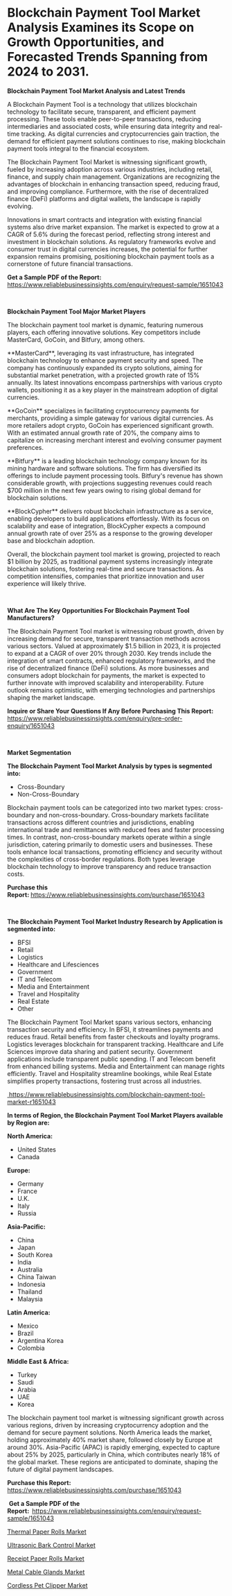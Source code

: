 <p><h1>Blockchain Payment Tool Market Analysis Examines its Scope on Growth Opportunities, and Forecasted Trends Spanning from 2024 to 2031.</h1></p><p><strong>Blockchain Payment Tool Market Analysis and Latest Trends</strong></p>
<p><p>A Blockchain Payment Tool is a technology that utilizes blockchain technology to facilitate secure, transparent, and efficient payment processing. These tools enable peer-to-peer transactions, reducing intermediaries and associated costs, while ensuring data integrity and real-time tracking. As digital currencies and cryptocurrencies gain traction, the demand for efficient payment solutions continues to rise, making blockchain payment tools integral to the financial ecosystem.</p><p>The Blockchain Payment Tool Market is witnessing significant growth, fueled by increasing adoption across various industries, including retail, finance, and supply chain management. Organizations are recognizing the advantages of blockchain in enhancing transaction speed, reducing fraud, and improving compliance. Furthermore, with the rise of decentralized finance (DeFi) platforms and digital wallets, the landscape is rapidly evolving.</p><p>Innovations in smart contracts and integration with existing financial systems also drive market expansion. The market is expected to grow at a CAGR of 5.6% during the forecast period, reflecting strong interest and investment in blockchain solutions. As regulatory frameworks evolve and consumer trust in digital currencies increases, the potential for further expansion remains promising, positioning blockchain payment tools as a cornerstone of future financial transactions.</p></p>
<p><strong>Get a Sample PDF of the Report:&nbsp;</strong> <a href="https://www.reliablebusinessinsights.com/enquiry/request-sample/1651043?utm_campaign=1393&utm_medium=2&utm_source=Github&utm_content=ia&utm_term=26092024&utm_id=blockchain-payment-tool">https://www.reliablebusinessinsights.com/enquiry/request-sample/1651043</a></p>
<p>&nbsp;</p>
<p><strong>Blockchain Payment Tool Major Market Players</strong></p>
<p><p>The blockchain payment tool market is dynamic, featuring numerous players, each offering innovative solutions. Key competitors include MasterCard, GoCoin, and Bitfury, among others.</p><p>**MasterCard**, leveraging its vast infrastructure, has integrated blockchain technology to enhance payment security and speed. The company has continuously expanded its crypto solutions, aiming for substantial market penetration, with a projected growth rate of 15% annually. Its latest innovations encompass partnerships with various crypto wallets, positioning it as a key player in the mainstream adoption of digital currencies.</p><p>**GoCoin** specializes in facilitating cryptocurrency payments for merchants, providing a simple gateway for various digital currencies. As more retailers adopt crypto, GoCoin has experienced significant growth. With an estimated annual growth rate of 20%, the company aims to capitalize on increasing merchant interest and evolving consumer payment preferences.</p><p>**Bitfury** is a leading blockchain technology company known for its mining hardware and software solutions. The firm has diversified its offerings to include payment processing tools. Bitfury's revenue has shown considerable growth, with projections suggesting revenues could reach $700 million in the next few years owing to rising global demand for blockchain solutions.</p><p>**BlockCypher** delivers robust blockchain infrastructure as a service, enabling developers to build applications effortlessly. With its focus on scalability and ease of integration, BlockCypher expects a compound annual growth rate of over 25% as a response to the growing developer base and blockchain adoption.</p><p>Overall, the blockchain payment tool market is growing, projected to reach $1 billion by 2025, as traditional payment systems increasingly integrate blockchain solutions, fostering real-time and secure transactions. As competition intensifies, companies that prioritize innovation and user experience will likely thrive.</p></p>
<p>&nbsp;</p>
<p><strong>What Are The Key Opportunities For Blockchain Payment Tool Manufacturers?</strong></p>
<p><p>The Blockchain Payment Tool market is witnessing robust growth, driven by increasing demand for secure, transparent transaction methods across various sectors. Valued at approximately $1.5 billion in 2023, it is projected to expand at a CAGR of over 20% through 2030. Key trends include the integration of smart contracts, enhanced regulatory frameworks, and the rise of decentralized finance (DeFi) solutions. As more businesses and consumers adopt blockchain for payments, the market is expected to further innovate with improved scalability and interoperability. Future outlook remains optimistic, with emerging technologies and partnerships shaping the market landscape.</p></p>
<p><strong>Inquire or Share Your Questions If Any Before Purchasing This Report:</strong> <a href="https://www.reliablebusinessinsights.com/enquiry/pre-order-enquiry/1651043?utm_campaign=1393&utm_medium=2&utm_source=Github&utm_content=ia&utm_term=26092024&utm_id=blockchain-payment-tool">https://www.reliablebusinessinsights.com/enquiry/pre-order-enquiry/1651043</a></p>
<p>&nbsp;</p>
<p><strong>Market Segmentation</strong></p>
<p><strong>The Blockchain Payment Tool Market Analysis by types is segmented into:</strong></p>
<p><ul><li>Cross-Boundary</li><li>Non-Cross-Boundary</li></ul></p>
<p><p>Blockchain payment tools can be categorized into two market types: cross-boundary and non-cross-boundary. Cross-boundary markets facilitate transactions across different countries and jurisdictions, enabling international trade and remittances with reduced fees and faster processing times. In contrast, non-cross-boundary markets operate within a single jurisdiction, catering primarily to domestic users and businesses. These tools enhance local transactions, promoting efficiency and security without the complexities of cross-border regulations. Both types leverage blockchain technology to improve transparency and reduce transaction costs.</p></p>
<p><strong>Purchase this Report:&nbsp;</strong><a href="https://www.reliablebusinessinsights.com/purchase/1651043?utm_campaign=1393&utm_medium=2&utm_source=Github&utm_content=ia&utm_term=26092024&utm_id=blockchain-payment-tool">https://www.reliablebusinessinsights.com/purchase/1651043</a></p>
<p>&nbsp;</p>
<p><strong>The Blockchain Payment Tool Market Industry Research by Application is segmented into:</strong></p>
<p><ul><li>BFSI</li><li>Retail</li><li>Logistics</li><li>Healthcare and Lifesciences</li><li>Government</li><li>IT and Telecom</li><li>Media and Entertainment</li><li>Travel and Hospitality</li><li>Real Estate</li><li>Other</li></ul></p>
<p><p>The Blockchain Payment Tool Market spans various sectors, enhancing transaction security and efficiency. In BFSI, it streamlines payments and reduces fraud. Retail benefits from faster checkouts and loyalty programs. Logistics leverages blockchain for transparent tracking. Healthcare and Life Sciences improve data sharing and patient security. Government applications include transparent public spending. IT and Telecom benefit from enhanced billing systems. Media and Entertainment can manage rights efficiently. Travel and Hospitality streamline bookings, while Real Estate simplifies property transactions, fostering trust across all industries.</p></p>
<p><a href="https://www.reliablebusinessinsights.com/blockchain-payment-tool-market-r1651043?utm_campaign=1393&utm_medium=2&utm_source=Github&utm_content=ia&utm_term=26092024&utm_id=blockchain-payment-tool">&nbsp;https://www.reliablebusinessinsights.com/blockchain-payment-tool-market-r1651043</a></p>
<p><strong>In terms of Region, the Blockchain Payment Tool Market Players available by Region are:</strong></p>
<p>
    <p> <strong> North America: </strong>
        <ul>
            <li>United States</li>
            <li>Canada</li>
        </ul>
        </p> 
    <p> <strong> Europe: </strong>
        <ul>
            <li>Germany</li>
            <li>France</li>
            <li>U.K.</li>
            <li>Italy</li>
            <li>Russia</li>
        </ul>
        </p> 
    <p> <strong> Asia-Pacific: </strong>
        <ul>
            <li>China</li>
            <li>Japan</li>
            <li>South Korea</li>
            <li>India</li>
            <li>Australia</li>
            <li>China Taiwan</li>
            <li>Indonesia</li>
            <li>Thailand</li>
            <li>Malaysia</li>
        </ul>
        </p> 
    <p> <strong> Latin America: </strong>
        <ul>
            <li>Mexico</li>
            <li>Brazil</li>
            <li>Argentina Korea</li>
            <li>Colombia</li>
        </ul>
        </p> 
    <p> <strong> Middle East & Africa: </strong>
        <ul>
            <li>Turkey</li>
            <li>Saudi</li>
            <li>Arabia</li>
            <li>UAE</li>
            <li>Korea</li>
        </ul>
    </p>
    </p>
<p><p>The blockchain payment tool market is witnessing significant growth across various regions, driven by increasing cryptocurrency adoption and the demand for secure payment solutions. North America leads the market, holding approximately 40% market share, followed closely by Europe at around 30%. Asia-Pacific (APAC) is rapidly emerging, expected to capture about 25% by 2025, particularly in China, which contributes nearly 18% of the global market. These regions are anticipated to dominate, shaping the future of digital payment landscapes.</p></p>
<p><strong>Purchase this Report: </strong><a href="https://www.reliablebusinessinsights.com/purchase/1651043?utm_campaign=1393&utm_medium=2&utm_source=Github&utm_content=ia&utm_term=26092024&utm_id=blockchain-payment-tool">https://www.reliablebusinessinsights.com/purchase/1651043</a></p>
<p>&nbsp;<strong>Get a Sample PDF of the Report:&nbsp;&nbsp;</strong><a href="https://www.reliablebusinessinsights.com/enquiry/request-sample/1651043?utm_campaign=1393&utm_medium=2&utm_source=Github&utm_content=ia&utm_term=26092024&utm_id=blockchain-payment-tool">https://www.reliablebusinessinsights.com/enquiry/request-sample/1651043</a></p>
<p><strong></strong></p>
<p><p><a href="https://www.linkedin.com/pulse/insights-thermal-paper-rolls-market-share-competitive-landscape-imvoc?utm_campaign=1393&utm_medium=2&utm_source=Github&utm_content=ia&utm_term=26092024&utm_id=blockchain-payment-tool">Thermal Paper Rolls Market</a></p><p><a href="https://issuu.com/reportprime-2/docs/ultrasonic-bark-control-market-size_3e31fad124b4da?utm_campaign=1393&utm_medium=2&utm_source=Github&utm_content=ia&utm_term=26092024&utm_id=blockchain-payment-tool">Ultrasonic Bark Control Market</a></p><p><a href="https://www.linkedin.com/pulse/global-receipt-paper-rolls-market-landscape-future-trends-strategic-rpn0c?utm_campaign=1393&utm_medium=2&utm_source=Github&utm_content=ia&utm_term=26092024&utm_id=blockchain-payment-tool">Receipt Paper Rolls Market</a></p><p><a href="https://www.linkedin.com/pulse/metal-cable-glands-industry-analysis-report-its-market-size-growing-eh65c?utm_campaign=1393&utm_medium=2&utm_source=Github&utm_content=ia&utm_term=26092024&utm_id=blockchain-payment-tool">Metal Cable Glands Market</a></p><p><a href="https://issuu.com/reportprime-2/docs/cordless-pet-clipper-market-size-20_e4ab11999e0547?utm_campaign=1393&utm_medium=2&utm_source=Github&utm_content=ia&utm_term=26092024&utm_id=blockchain-payment-tool">Cordless Pet Clipper Market</a></p></p>